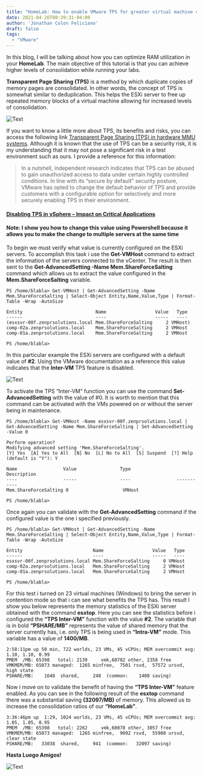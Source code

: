 ```yaml
---
title: "HomeLab: How to enable VMware TPS for greater virtual machine consolidation"
date: 2021-04-26T08:39:31-04:00
author: 'Jonathan Colon Feliciano'
draft: false
tags:
  - "VMware"
---
```


In this blog, I will be talking about how you can optimize RAM utilization in your **HomeLab**. The main objective of this tutorial is that you can achieve higher levels of consolidation while running your labs.

**Transparent Page Sharing (TPS)** is a method by which duplicate copies of memory pages are consolidated. In other words, the concept of TPS is somewhat similar to deduplication. This helps the ESXi server to free up repeated memory blocks of a virtual machine allowing for increased levels of consolidation.

![Text](/img/image003.webp#center)

If you want to know a little more about TPS, its benefits and risks, you can access the following link [Transparent Page Sharing (TPS) in hardware MMU systems](https://kb.vmware.com/s/article/1021095). Although it is known that the use of TPS can be a security risk, it is my understanding that it may not pose a significant risk in a test environment such as ours. I provide a reference for this information:

> In a nutshell, independent research indicates that TPS can be abused to gain unauthorized access to data under certain highly controlled conditions. In line with its “secure by default” security posture, VMware has opted to change the default behavior of TPS and provide customers with a configurable option for selectively and more securely enabling TPS in their environment.

#### [Disabling TPS in vSphere – Impact on Critical Applications](https://blogs.vmware.com/apps/2014/10/disabling-tps-vsphere-impact-critical-applications.html)

#### Note: I show you how to change this value using Powershell because it allows you to make the change to multiple servers at the same time

To begin we must verify what value is currently configured on the ESXi servers. To accomplish this task i use the **Get-VMHost** command to extract the information of the servers connected to the vCenter. The result is then sent to the **Get-AdvancedSetting -Name Mem.ShareForceSalting** command which allows us to extract the value configured in the **Mem.ShareForceSalting** variable.

```text
PS /home/blabla> Get-VMHost | Get-AdvancedSetting -Name Mem.ShareForceSalting | Select-Object Entity,Name,Value,Type | Format-Table -Wrap -AutoSize

Entity                           Name                  Value   Type
------                           ----                  -----   ----
(esxsvr-00f.zenprsolutions.local Mem.ShareForceSalting     2 VMHost)
comp-02a.zenprsolutions.local    Mem.ShareForceSalting     2 VMHost
comp-01a.zenprsolutions.local    Mem.ShareForceSalting     2 VMHost

PS /home/blabla> 
```

In this particular example the ESXi servers are configured with a default value of **#2**. Using the VMware documentation as a reference this value indicates that the **Inter-VM** TPS feature is disabled.

![Text](/img/2021-06-03_17-39-1.webp#center)

To activate the TPS “Inter-VM” function you can use the command **Set-AdvancedSetting** with the value of #0. It is worth to mention that this command can be activated with the VMs powered on or without the server being in maintenance.

```text
PS /home/blabla> Get-VMHost -Name esxsvr-00f.zenprsolutions.local | Get-AdvancedSetting -Name Mem.ShareForceSalting | Set-AdvancedSetting -Value 0        

Perform operation?
Modifying advanced setting 'Mem.ShareForceSalting'.
[Y] Yes  [A] Yes to All  [N] No  [L] No to All  [S] Suspend  [?] Help (default is "Y"): Y

Name                 Value                Type                 Description
----                 -----                ----                 -----------
Mem.ShareForceSalting 0                    VMHost               

PS /home/blabla> 
```

Once again you can validate with the **Get-AdvancedSetting** command if the configured value is the one i specified previously.

```text
PS /home/blabla> Get-VMHost | Get-AdvancedSetting -Name Mem.ShareForceSalting | Select-Object Entity,Name,Value,Type | Format-Table -Wrap -AutoSize

Entity                          Name                  Value   Type
------                          ----                  -----   ----
esxsvr-00f.zenprsolutions.local Mem.ShareForceSalting     0 VMHost
comp-02a.zenprsolutions.local   Mem.ShareForceSalting     2 VMHost
comp-01a.zenprsolutions.local   Mem.ShareForceSalting     2 VMHost

PS /home/blabla> 
```

For this test i turned on 23 virtual machines (Windows) to bring the server in contention mode so that i can see what benefits the TPS has. This result I show you below represents the memory statistics of the ESXi server obtained with the command **esxtop**. Here you can see the statistics before i configured the **“TPS Inter-VM”** function with the value **#2**. The variable that is in bold **“PSHARE/MB”** represents the value of shared memory that the server currently has, i.e. only TPS is being used in **“Intra-VM”** mode. This variable has a value of **1400/MB**.

```text
2:58:11pm up 50 min, 722 worlds, 23 VMs, 45 vCPUs; MEM overcommit avg: 1.10, 1.10, 0.99
PMEM  /MB: 65398   total: 2139     vmk,60782 other, 2358 free
VMKMEM/MB: 65073 managed:  1265 minfree,  7501 rsvd,  57572 ursvd,  high state
PSHARE/MB:    1648  shared,     248  (common:    1400 saving)
```

Now i move on to validate the benefit of having the **“TPS Inter-VM”** feature enabled. As you can see in the following result of the **esxtop** command there was a substantial saving **(32097/MB)** of memory. This allowed us to increase the consolidation ratios of our **“HomeLab”**.

```text
3:36:46pm up  1:29, 1024 worlds, 23 VMs, 45 vCPUs; MEM overcommit avg: 1.05, 1.05, 0.95
PMEM  /MB: 65398   total: 2262     vmk,60078 other, 3057 free
VMKMEM/MB: 65073 managed:  1265 minfree,  9092 rsvd,  55980 ursvd, clear state
PSHARE/MB:   33038  shared,     941  (common:   32097 saving)
```

**Hasta Luego Amigos!**

![Text](/img/Google-Chrome-the-RAM-eater.webp#center)
